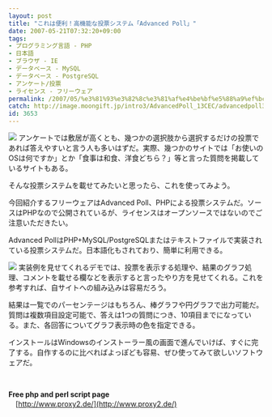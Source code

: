 ```yaml
---
layout: post
title: "これは便利！高機能な投票システム「Advanced Poll」"
date: 2007-05-21T07:32:20+09:00
tags: 
- プログラミング言語 - PHP
- 日本語
- ブラウザ - IE
- データベース - MySQL
- データベース - PostgreSQL
- アンケート/投票
- ライセンス - フリーウェア
permalink: /2007/05/%e3%81%93%e3%82%8c%e3%81%af%e4%be%bf%e5%88%a9%ef%bc%81%e9%ab%98%e6%a9%9f%e8%83%bd%e3%81%aa%e6%8a%95%e7%a5%a8%e3%82%b7%e3%82%b9%e3%83%86%e3%83%a0%e3%80%8cadvanced-poll%e3%80%8d/
catch: http://image.moongift.jp/intro3/AdvancedPoll_13CEC/advancedpoll3_thumb1.png
id: 3653
---
```

[![](http://image.moongift.jp/intro3/AdvancedPoll_13CEC/advancedpoll7_thumb1.png)](http://image.moongift.jp/intro3/AdvancedPoll_13CEC/advancedpoll73.png) アンケートでは敷居が高くとも、幾つかの選択肢から選択するだけの投票であれば答えやすいと言う人も多いはずだ。実際、幾つかのサイトでは「お使いのOSは何ですか」とか「食事は和食、洋食どちら？」等と言った質問を掲載しているサイトもある。

 

そんな投票システムを載せてみたいと思ったら、これを使ってみよう。

 

今回紹介するフリーウェアはAdvanced Poll、PHPによる投票システムだ。ソースはPHPなので公開されているが、ライセンスはオープンソースではないのでご注意いただきたい。

<!--more--> 

Advanced PollはPHP+MySQL/PostgreSQLまたはテキストファイルで実装されている投票システムだ。日本語化もされており、簡単に利用できる。

 

[![](http://image.moongift.jp/intro3/AdvancedPoll_13CEC/advancedpoll3_thumb1.png)](http://image.moongift.jp/intro3/AdvancedPoll_13CEC/advancedpoll33.png) 実装例を見せてくれるデモでは、投票を表示する処理や、結果のグラフ処理、コメントを載せる欄などを表示すると言ったやり方を見せてくれる。これを参考すれば、自サイトへの組み込みは容易だろう。

 

結果は一覧でのパーセンテージはもちろん、棒グラフや円グラフで出力可能だ。質問は複数項目設定可能で、答えは1つの質問につき、10項目までになっている。また、各回答についてグラフ表示時の色を指定できる。

 

インストールはWindowsのインストーラー風の画面で進んでいけば、すぐに完了する。自作するのに比べればよっぽども容易、ぜひ使ってみて欲しいソフトウェアだ。

 

&nbsp;

 

**Free php and perl script page**  
　[http://www.proxy2.de/](http://www.proxy2.de/)

